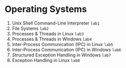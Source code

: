 # Operating Systems

1. Unix Shell Command-Line Interpreter `lab1`
2. File Systems `lab2`
3. Processes & Threads in Linux `lab3`
4. Processes & Threads in Windows `lab4`
5. Inter-Process Communication (IPC) in Linux `lab5`
6. Inter-Process Communication (IPC) in Windows `lab6`
7. Structured Exception Handling in Windows `lab7`
8. Exception Handling in Linux `lab8`

